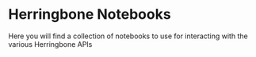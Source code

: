 # Herringbone Notebooks

Here you will find a collection of notebooks to use for interacting with the various Herringbone APIs
